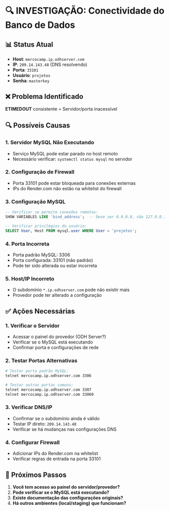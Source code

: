 # 🔍 INVESTIGAÇÃO: Conectividade do Banco de Dados

## 📊 Status Atual
- **Host**: `mercocamp.ip.odhserver.com`
- **IP**: `209.14.143.48` (DNS resolvendo)
- **Porta**: `33101`
- **Usuário**: `projetos`
- **Senha**: `masterkey`

## ❌ Problema Identificado
**ETIMEDOUT** consistente = Servidor/porta inacessível

## 🔍 Possíveis Causas

### 1. **Servidor MySQL Não Executando**
- Serviço MySQL pode estar parado no host remoto
- Necessário verificar: `systemctl status mysql` no servidor

### 2. **Configuração de Firewall**
- Porta 33101 pode estar bloqueada para conexões externas
- IPs do Render.com não estão na whitelist do firewall

### 3. **Configuração MySQL**
```sql
-- Verificar se permite conexões remotas:
SHOW VARIABLES LIKE 'bind_address';  -- Deve ser 0.0.0.0, não 127.0.0.1

-- Verificar privilégios do usuário:
SELECT User, Host FROM mysql.user WHERE User = 'projetos';
```

### 4. **Porta Incorreta**
- Porta padrão MySQL: 3306
- Porta configurada: 33101 (não padrão)
- Pode ter sido alterada ou estar incorreta

### 5. **Host/IP Incorreto**
- O subdomínio `*.ip.odhserver.com` pode não existir mais
- Provedor pode ter alterado a configuração

## ✅ Ações Necessárias

### 1. **Verificar o Servidor**
- Acessar o painel do provedor (ODH Server?)
- Verificar se o MySQL está executando
- Confirmar porta e configurações de rede

### 2. **Testar Portas Alternativas**
```bash
# Testar porta padrão MySQL:
telnet mercocamp.ip.odhserver.com 3306

# Testar outras portas comuns:
telnet mercocamp.ip.odhserver.com 3307
telnet mercocamp.ip.odhserver.com 33060
```

### 3. **Verificar DNS/IP**
- Confirmar se o subdomínio ainda é válido
- Testar IP direto: `209.14.143.48`
- Verificar se há mudanças nas configurações DNS

### 4. **Configurar Firewall**
- Adicionar IPs do Render.com na whitelist
- Verificar regras de entrada na porta 33101

## 🎯 Próximos Passos
1. **Você tem acesso ao painel do servidor/provedor?**
2. **Pode verificar se o MySQL está executando?**
3. **Existe documentação das configurações originais?**
4. **Há outros ambientes (local/staging) que funcionam?**